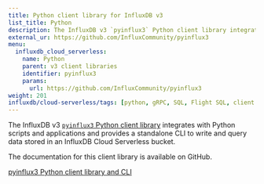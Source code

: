 ```yaml
---
title: Python client library for InfluxDB v3
list_title: Python
description: The InfluxDB v3 `pyinflux3` Python client library integrates with Python scripts and applications and provides a standalone CLI to write and query data stored in an InfluxDB Cloud Serverless bucket.
external_ur: https://github.com/InfluxCommunity/pyinflux3
menu:
  influxdb_cloud_serverless:
    name: Python
    parent: v3 client libraries
    identifier: pyinflux3
    params:
      url: https://github.com/InfluxCommunity/pyinflux3
weight: 201
influxdb/cloud-serverless/tags: [python, gRPC, SQL, Flight SQL, client libraries]
---
```


The InfluxDB v3 [`pyinflux3` Python client library](https://github.com/InfluxCommunity/pyinflux3) integrates with Python scripts and applications
 and provides a standalone CLI to write and query data stored in an InfluxDB Cloud Serverless bucket.

The documentation for this client library is available on GitHub.

<a href="https://github.com/InfluxCommunity/pyinflux3" target="_blank" class="btn github">pyinflux3 Python client library and CLI</a>